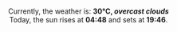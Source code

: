 <p  align="center"><br/>Currently, the weather is: <b> 30°C, <i>overcast clouds</i></b></br>Today, the sun rises at <b>04:48</b> and sets at <b>19:46</b>.</p>
